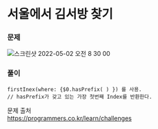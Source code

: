 #  서울에서 김서방 찾기

### 문제

![스크린샷 2022-05-02 오전 8 30 00](https://user-images.githubusercontent.com/64088377/166169242-999256a6-d818-44d6-904b-c956226ac41b.png)


### 풀이
```
firstInex(where: {$0.hasPrefix( ) }) 를 사용. 
// hasPrefix가 갖고 있는 가장 첫번째 Index를 반환한다.
```


문제 출처 <br>
https://programmers.co.kr/learn/challenges
